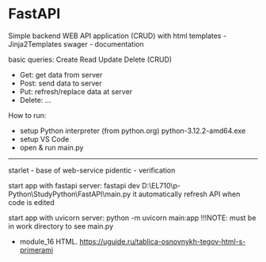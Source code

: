 # FastAPI
Simple backend WEB API application (CRUD)
with html templates - Jinja2Templates
swager - documentation

basic queries:  Create Read Update Delete (CRUD)
- Get: get data from server
- Post: send data to server
- Put: refresh/replace data at server
- Delete: ...

How to run:
- setup Python interpreter (from python.org) python-3.12.2-amd64.exe
- setup VS Code
- open & run main.py
  



---------------------------------------
starlet - base of web-service
pidentic - verification

start app with fastapi server:  fastapi dev D:\\EL710\\p-Python\\StudyPython\\FastAPI\\main.py
it automatically refresh API when code is edited

start app with uvicorn server:  python -m uvicorn main:app !!!NOTE: must be in work directory to see main.py

+ module_16
HTML. https://uguide.ru/tablica-osnovnykh-tegov-html-s-primerami

